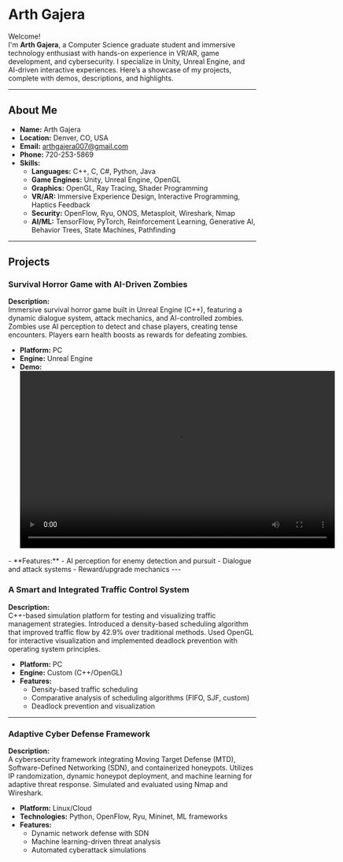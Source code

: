 #  Arth Gajera

Welcome!  
I'm **Arth Gajera**, a Computer Science graduate student and immersive technology enthusiast with hands-on experience in VR/AR, game development, and cybersecurity. I specialize in Unity, Unreal Engine, and AI-driven interactive experiences. Here’s a showcase of my projects, complete with demos, descriptions, and highlights.

---

## About Me

- **Name:** Arth Gajera
- **Location:** Denver, CO, USA
- **Email:** arthgajera007@gmail.com
- **Phone:** 720-253-5869
- **Skills:**  
  - **Languages:** C++, C, C#, Python, Java  
  - **Game Engines:** Unity, Unreal Engine, OpenGL  
  - **Graphics:** OpenGL, Ray Tracing, Shader Programming  
  - **VR/AR:** Immersive Experience Design, Interactive Programming, Haptics Feedback  
  - **Security:** OpenFlow, Ryu, ONOS, Metasploit, Wireshark, Nmap  
  - **AI/ML:** TensorFlow, PyTorch, Reinforcement Learning, Generative AI, Behavior Trees, State Machines, Pathfinding

---

## Projects

### Survival Horror Game with AI-Driven Zombies

**Description:**  
Immersive survival horror game built in Unreal Engine (C++), featuring a dynamic dialogue system, attack mechanics, and AI-controlled zombies. Zombies use AI perception to detect and chase players, creating tense encounters. Players earn health boosts as rewards for defeating zombies.

- **Platform:** PC
- **Engine:** Unreal Engine
- **Demo:** 
<video src="./Zombie Ai.mp4" width="640" height="360" controls>)
  Your browser does not support the video tag.
</video>
- **Features:**  
  - AI perception for enemy detection and pursuit  
  - Dialogue and attack systems  
  - Reward/upgrade mechanics
---

### A Smart and Integrated Traffic Control System

**Description:**  
C++-based simulation platform for testing and visualizing traffic management strategies. Introduced a density-based scheduling algorithm that improved traffic flow by 42.9% over traditional methods. Used OpenGL for interactive visualization and implemented deadlock prevention with operating system principles.

- **Platform:** PC
- **Engine:** Custom (C++/OpenGL)
- **Features:**  
  - Density-based traffic scheduling  
  - Comparative analysis of scheduling algorithms (FIFO, SJF, custom)  
  - Deadlock prevention and visualization

---

### Adaptive Cyber Defense Framework
**Description:**  
A cybersecurity framework integrating Moving Target Defense (MTD), Software-Defined Networking (SDN), and containerized honeypots. Utilizes IP randomization, dynamic honeypot deployment, and machine learning for adaptive threat response. Simulated and evaluated using Nmap and Wireshark.

- **Platform:** Linux/Cloud
- **Technologies:** Python, OpenFlow, Ryu, Mininet, ML frameworks
- **Features:**  
  - Dynamic network defense with SDN  
  - Machine learning-driven threat analysis  
  - Automated cyberattack simulations

